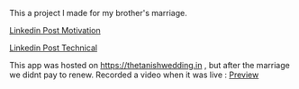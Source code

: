 This a project I made for my brother's marriage.

[Linkedin Post Motivation](https://www.linkedin.com/posts/kavan-dalal_softwareengineer-agiledeveloper-fullstackdeveloper-activity-7152531104380424192-11PF?utm_source=share&utm_medium=member_desktop&rcm=ACoAADBxfcoBdBQEd1vvmfb_ss_lgzJpwtZDHNk)

[Linkedin Post Technical](https://www.linkedin.com/posts/kavan-dalal_softwareengineer-agiledeveloper-fullstackdeveloper-activity-7152531104380424192-11PF?utm_source=share&utm_medium=member_desktop&rcm=ACoAADBxfcoBdBQEd1vvmfb_ss_lgzJpwtZDHNk)

This app was hosted on https://thetanishwedding.in , but after the marriage we didnt pay to renew. 
Recorded a video when it was live : 
[Preview](https://drive.google.com/file/d/1d5kuK4F9eec7BlbYtfcLzX-zmhYrMDUN/view?usp=sharing)
